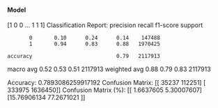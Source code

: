 #### Model
[1 0 0 ... 1 1 1]
Classification Report:
              precision    recall  f1-score   support

           0       0.10      0.24      0.14    147488
           1       0.94      0.83      0.88   1970425

    accuracy                           0.79   2117913
   macro avg       0.52      0.53      0.51   2117913
weighted avg       0.88      0.79      0.83   2117913

Accuracy: 0.7893086259917192
Confusion Matrix:
[[  35237  112251]
 [ 333975 1636450]]
Confusion Matrix (%):
[[ 1.6637605   5.30007607]
 [15.76906134 77.2671021 ]]
